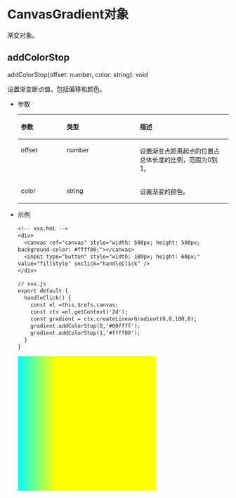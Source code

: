 # CanvasGradient对象<a name="ZH-CN_TOPIC_0000001173164733"></a>

渐变对象。

## addColorStop<a name="section12691015917"></a>

addColorStop\(offset: number, color: string\): void

设置渐变断点值，包括偏移和颜色。

-   参数

    <table><thead align="left"><tr><th class="cellrowborder" valign="top" width="21.69%" id="mcps1.1.4.1.1"><p>参数</p>
    </th>
    <th class="cellrowborder" valign="top" width="34.74%" id="mcps1.1.4.1.2"><p>类型</p>
    </th>
    <th class="cellrowborder" valign="top" width="43.57%" id="mcps1.1.4.1.3"><p>描述</p>
    </th>
    </tr>
    </thead>
    <tbody><tr><td class="cellrowborder" valign="top" width="21.69%" headers="mcps1.1.4.1.1 "><p>offset</p>
    </td>
    <td class="cellrowborder" valign="top" width="34.74%" headers="mcps1.1.4.1.2 "><p>number</p>
    </td>
    <td class="cellrowborder" valign="top" width="43.57%" headers="mcps1.1.4.1.3 "><p>设置渐变点距离起点的位置占总体长度的比例，范围为0到1。</p>
    </td>
    </tr>
    <tr><td class="cellrowborder" valign="top" width="21.69%" headers="mcps1.1.4.1.1 "><p>color</p>
    </td>
    <td class="cellrowborder" valign="top" width="34.74%" headers="mcps1.1.4.1.2 "><p>string</p>
    </td>
    <td class="cellrowborder" valign="top" width="43.57%" headers="mcps1.1.4.1.3 "><p>设置渐变的颜色。</p>
    </td>
    </tr>
    </tbody>
    </table>

-   示例

    ```
    <!-- xxx.hml -->
    <div>
      <canvas ref="canvas" style="width: 500px; height: 500px; background-color: #ffff00;"></canvas>
      <input type="button" style="width: 180px; height: 60px;" value="fillStyle" onclick="handleClick" />
    </div>
    ```

    ```
    // xxx.js
    export default {
      handleClick() {
        const el =this.$refs.canvas;
        const ctx =el.getContext('2d');
        const gradient = ctx.createLinearGradient(0,0,100,0);
        gradient.addColorStop(0,'#00ffff');
        gradient.addColorStop(1,'#ffff00');
      }
    }
    ```

    ![](figures/zh-cn_image_0000001152610806.png)


